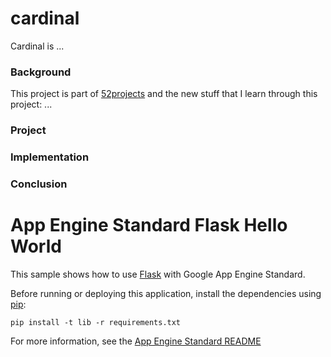 # cardinal

Cardinal is ...

### Background

This project is part of [52projects](https://donny.github.io/52projects/) and the new stuff that I learn through this project: ...

### Project

### Implementation

### Conclusion


# App Engine Standard Flask Hello World

This sample shows how to use [Flask](http://flask.pocoo.org/) with Google App
Engine Standard.

Before running or deploying this application, install the dependencies using
[pip](http://pip.readthedocs.io/en/stable/):

    pip install -t lib -r requirements.txt

For more information, see the [App Engine Standard README](../../README.md)
